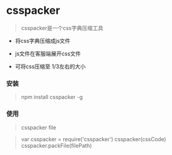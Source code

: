 csspacker
=====

> csspacker是一个css字典压缩工具

- 将css字典压缩成js文件

- js文件在客服端展开css文件

- 可将css压缩至 1/3左右的大小


### 安装

> npm install csspacker -g

### 使用

> csspacker file

> var csspacker = require('csspacker')
    csspacker(cssCode)
    csspacker.packFile(filePath)
